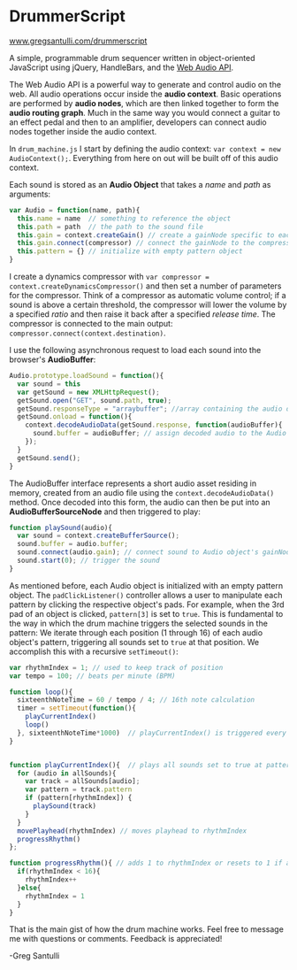 # DrummerScript

www.gregsantulli.com/drummerscript

A simple, programmable drum sequencer written in object-oriented JavaScript using jQuery, HandleBars, and the [Web Audio API](https://developer.mozilla.org/en-US/docs/Web/API/Web_Audio_API). 


The Web Audio API is a powerful way to generate and control audio on the web. All audio operations occur inside the **audio context**. Basic operations are performed by **audio nodes**, which are then linked together to form the **audio routing graph**. Much in the same way you would connect a guitar to an effect pedal and then to an amplifier, developers can connect audio nodes together inside the audio context.  


In ```drum_machine.js``` I start by defining the audio context: ```var context = new AudioContext();```. Everything from here on out will be built off of this audio context. 

Each sound is stored as an **Audio Object** that takes a *name* and *path* as arguments:

```javascript
var Audio = function(name, path){
  this.name = name  // something to reference the object
  this.path = path  // the path to the sound file
  this.gain = context.createGain() // create a gainNode specific to each Audio object (again using the context)
  this.gain.connect(compressor) // connect the gainNode to the compressor (explained below)
  this.pattern = {} // initialize with empty pattern object
}
```

I create a dynamics compressor with ```var compressor = context.createDynamicsCompressor()``` and then set a number of parameters for the compressor. Think of a compressor as automatic volume control; if a sound is above a certain threshold, the compressor will lower the volume by a specified *ratio* and then raise it back after a specified *release time*. The compressor is connected to the main output: ```compressor.connect(context.destination)```. 

I use the following asynchronous request to load each sound into the browser's **AudioBuffer**: 

```javascript
Audio.prototype.loadSound = function(){
  var sound = this
  var getSound = new XMLHttpRequest();
  getSound.open("GET", sound.path, true);
  getSound.responseType = "arraybuffer"; //array containing the audio data to be decoded
  getSound.onload = function(){
    context.decodeAudioData(getSound.response, function(audioBuffer){
      sound.buffer = audioBuffer; // assign decoded audio to the Audio object
    });
  }
  getSound.send();
}
```

The AudioBuffer interface represents a short audio asset residing in memory, created from an audio file using the ```context.decodeAudioData()``` method. Once decoded into this form, the audio can then be put into an **AudioBufferSourceNode** and then triggered to play:

```javascript
function playSound(audio){
  var sound = context.createBufferSource(); 
  sound.buffer = audio.buffer;
  sound.connect(audio.gain); // connect sound to Audio object's gainNode (which is connected to the compressor)
  sound.start(0); // trigger the sound
}
```

As mentioned before, each Audio object is initialized with an empty pattern object. The ```padClickListener()``` controller allows a user to manipulate each pattern by clicking the respective object's pads. For example, when the 3rd pad of an object is clicked, ```pattern[3]``` is set to ```true```. This is fundamental to the way in which the drum machine triggers the selected sounds in the pattern: We iterate through each position (1 through 16) of each audio object's pattern, triggering all sounds set to ```true``` at that position. We accomplish this with a recursive ```setTimeout()```:

```javascript
var rhythmIndex = 1; // used to keep track of position
var tempo = 100; // beats per minute (BPM)

function loop(){
  sixteenthNoteTime = 60 / tempo / 4; // 16th note calculation
  timer = setTimeout(function(){ 
    playCurrentIndex()
    loop()
  }, sixteenthNoteTime*1000)  // playCurrentIndex() is triggered every 16th note
}


function playCurrentIndex(){  // plays all sounds set to true at pattern[rhythmIndex]
  for (audio in allSounds){
    var track = allSounds[audio];
    var pattern = track.pattern
    if (pattern[rhythmIndex]) { 
      playSound(track)
    }
  }
  movePlayhead(rhythmIndex) // moves playhead to rhythmIndex
  progressRhythm() 
};

function progressRhythm(){ // adds 1 to rhythmIndex or resets to 1 if at 16
  if(rhythmIndex < 16){
    rhythmIndex++
  }else{
    rhythmIndex = 1
  }
}

```

That is the main gist of how the drum machine works. Feel free to message me with questions or comments. Feedback is appreciated! 

-Greg Santulli





